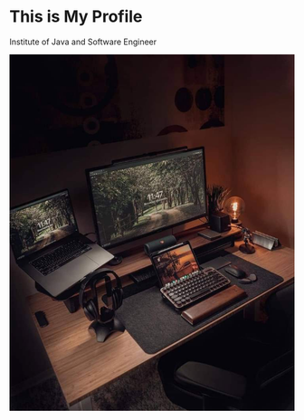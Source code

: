 # This is My Profile
Institute of Java and Software Engineer

![Image of ](myprojects/assets/image/ddd.jpg)